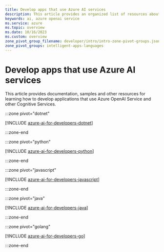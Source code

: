 ```yaml
---
title: Develop apps that use Azure AI services
description: This article provides an organized list of resources about Azure AI scenarios for developers, including documentation and code samples.
keywords: ai, azure openai service
ms.service: azure
ms.topic: overview
ms.date: 10/16/2023
ms.custom: overview
zone_pivot_group_filename: developer/intro/intro-zone-pivot-groups.json
zone_pivot_groups: intelligent-apps-languages
---
```


# Develop apps that use Azure AI services

This article provides documentation, samples and other resources for learning how to develop applications that use Azure OpenAI Service and other Cognitive Services.

:::zone pivot="dotnet"

[!INCLUDE [azure-ai-for-developers-dotnet](./includes/azure-ai-for-developers-dotnet.md)]

:::zone-end

:::zone pivot="python"

[!INCLUDE [azure-ai-for-developers-python](./includes/azure-ai-for-developers-python.md)]

:::zone-end

:::zone pivot="javascript"

[!INCLUDE [azure-ai-for-developers-javascript](./includes/azure-ai-for-developers-javascript.md)]

:::zone-end

:::zone pivot="java"

[!INCLUDE [azure-ai-for-developers-java](./includes/azure-ai-for-developers-java.md)]

:::zone-end

:::zone pivot="golang"

[!INCLUDE [azure-ai-for-developers-go](./includes/azure-ai-for-developers-go.md)]

:::zone-end
